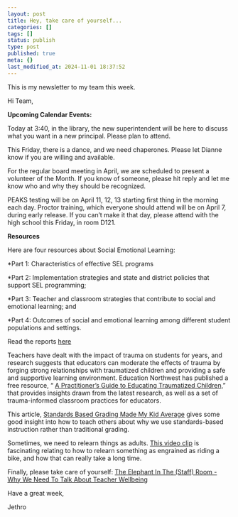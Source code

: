 ```yaml
---
layout: post
title: Hey, take care of yourself...
categories: []
tags: []
status: publish
type: post
published: true
meta: {}
last_modified_at: 2024-11-01 18:37:52
---
```


This is my newsletter to my team this week.

Hi Team,


**Upcoming Calendar Events:**


Today at 3:40, in the library, the new superintendent will be here to discuss what you want in a new principal. Please plan to attend.


This Friday, there is a dance, and we need chaperones. Please let Dianne know if you are willing and available.


For the regular board meeting in April, we are scheduled to present a volunteer of the Month. If you know of someone, please hit reply and let me know who and why they should be recognized.


PEAKS testing will be on April 11, 12, 13 starting first thing in the morning each day. Proctor training, which everyone should attend will be on April 7, during early release. If you can’t make it that day, please attend with the high school this Friday, in room D121.


**Resources**


Here are four resources about Social Emotional Learning:


*Part 1: Characteristics of effective SEL programs


*Part 2: Implementation strategies and state and district policies that support SEL programming;


*Part 3: Teacher and classroom strategies that contribute to social and emotional learning; and


*Part 4: Outcomes of social and emotional learning among different student populations and settings.


Read the reports 
[here](https://ies.ed.gov/ncee/edlabs/projects/project.asp?projectID=443)


Teachers have dealt with the impact of trauma on students for years, and research suggests that educators can moderate the effects of trauma by forging strong relationships with traumatized children and providing a safe and supportive learning environment. Education Northwest has published a free resource, “
[A Practitioner’s Guide to Educating Traumatized Children,](http://educationnorthwest.org/resources/practitioner-s-guide-educating-traumatized-children)” that provides insights drawn from the latest research, as well as a set of trauma-informed classroom practices for educators.


This article, 
[Standards Based Grading Made My Kid Average](https://lisawestman.com/2017/03/15/standards-based-grading-made-my-kid-average/) gives some good insight into how to teach others about why we use standards-based instruction rather than traditional grading.


Sometimes, we need to relearn things as adults. 
[This video clip](https://www.youtube.com/watch?v=MFzDaBzBlL0) is fascinating relating to how to relearn something as engrained as riding a bike, and how that can really take a long time.





Finally, please take care of yourself: 
[The Elephant In The (Staff) Room - Why We Need To Talk About Teacher Wellbeing](http://www.huffingtonpost.co.uk/nick-haismansmith/teacher-wellbeing_b_15335608.html)


Have a great week,


Jethro

